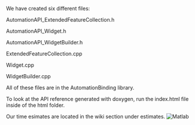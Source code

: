 We have created six different files:

AutomationAPI_ExtendedFeatureCollection.h

AutomationAPI_Widget.h

AutomationAPI_WidgetBuilder.h

ExtendedFeatureCollection.cpp

Widget.cpp

WidgetBuilder.cpp

All of these files are in the AutomationBinding library.

To look at the API reference generated with doxygen, run the index.html file inside of the html folder.

Our time esimates are located in the wiki section under estimates. 
![Matlab](https://user-images.githubusercontent.com/44443574/163604589-730dd055-894a-414e-b81a-e542d68f23f9.png)
